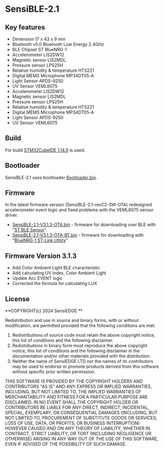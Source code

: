 # **SensiBLE-2.1**

## <b>Key features</b>
* Dimension 17 x 43 x 9 mm
* Bluetooth v5.0 Bluetooth Low Energy 2.4GHz
* BLE Chipset ST BlueNRG-1
* Accelerometer LIS2DW12
* Magnetic sensor LIS2MDL
* Pressure sensor LPS25H
* Relative humidity & temperature HTS221
* Digital MEMS Microphone MP34DT05-A
* Light Sensor APDS-9250
* UV Sensor VEML6075
* Accelerometer LIS2DW12
* Magnetic sensor LIS2MDL
* Pressure sensor LPS25H
* Relative humidity & temperature HTS221
* Digital MEMS Microphone MP34DT05-A
* Light Sensor APDS-9250
* UV Sensor VEML6075

## Build
For build [STM32CubeIDE 1.14.0](https://www.st.com/en/development-tools/stm32cubeide.html#:~:text=STM32CubeIDE%20is%20an%20advanced%20C,and%20GDB%20for%20the%20debugging.) is used.

## Bootloader
SensiBLE-2.1 uses bootloader [Bootloader.bin](binary/Bootloader.bin).

## Firmware
In the latest firmware version (SensiBLE-2.1-revC2-SW-OTA) redesigned accelerometer event logic and fixed problems with the VEML6075 sensor driver.

- [SensiBLE-2.1-V3.1.3-OTA.bin](binary/SensiBLE-2.1-V3.1.3-OTA.bin) - firmware for downloading over BLE with "[ST BLE Sensor](https://www.st.com/en/embedded-software/stblesensor.html)".
- [SensiBLE-2.1-V3.1.3-OTA-BT.bin](binary/SensiBLE-2.1-V3.1.3-OTA-BT.bin) - firmware for downloading with "[BlueNRG-1 ST-Link Utility](https://www.st.com/en/embedded-software/stsw-bnrg1stlink.html)"

## Firmware Version 3.1.3
- Add Color Ambient Light BLE characteristic
- Add calculating UV index, Color Ambient Light
- Update Acc EVENT logic
- Corrected the formula for calculating LUX

## License

**COPYRIGHT(c) 2024 SensiEDGE **

Redistribution and use in source and binary forms, with or without modification,
are permitted provided that the following conditions are met:
  1. Redistributions of source code must retain the above copyright notice,
     this list of conditions and the following disclaimer.
  2. Redistributions in binary form must reproduce the above copyright notice,
     this list of conditions and the following disclaimer in the documentation
     and/or other materials provided with the distribution.
  3. Neither the name of SensiEDGE LTD nor the names of its contributors may
     be used to endorse or promote products derived from this software
     without specific prior written permission.
     
THIS SOFTWARE IS PROVIDED BY THE COPYRIGHT HOLDERS AND CONTRIBUTORS "AS IS"
AND ANY EXPRESS OR IMPLIED WARRANTIES, INCLUDING, BUT NOT LIMITED TO, THE
IMPLIED WARRANTIES OF MERCHANTABILITY AND FITNESS FOR A PARTICULAR PURPOSE ARE
DISCLAIMED. IN NO EVENT SHALL THE COPYRIGHT HOLDER OR CONTRIBUTORS BE LIABLE
FOR ANY DIRECT, INDIRECT, INCIDENTAL, SPECIAL, EXEMPLARY, OR CONSEQUENTIAL
DAMAGES (INCLUDING, BUT NOT LIMITED TO, PROCUREMENT OF SUBSTITUTE GOODS OR
SERVICES; LOSS OF USE, DATA, OR PROFITS; OR BUSINESS INTERRUPTION) HOWEVER
CAUSED AND ON ANY THEORY OF LIABILITY, WHETHER IN CONTRACT, STRICT LIABILITY,
OR TORT (INCLUDING NEGLIGENCE OR OTHERWISE) ARISING IN ANY WAY OUT OF THE USE
OF THIS SOFTWARE, EVEN IF ADVISED OF THE POSSIBILITY OF SUCH DAMAGE.
